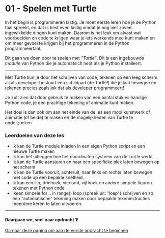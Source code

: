 # 01 - Spelen met Turtle

In het begin is programmeren lastig. Je moet eerste leren hoe je de Python taal spreekt, en dat is best even lastig omdat je nog niet zoveel ingewikkelde dingen kunt maken. Daarom is het leuk om alvast wat voorbeelden en code te krijgen waar je iets werkends mee kunt maken en om meer gevoel te krijgen bij het programmeren in de Python programmeertaal. 

Dit gaan we doen door te spelen met *"Turtle"*. Dit is een ingebouwde *module* van Python die je automatsich hebt als je Python installeert.

---

Met Turtle kun je door het schrijven van code, tekenen op een leeg scherm. Jij als developer bestuurt een schildpad (de Turtle!) die je laat bewegen en tekenen precies zoals jok dat als developer programmeert!

Je zult zien dat door gebruik te maken van een aantal stukjes handige Python code, je een prachtige tekening of animatie kunt maken.

Het doel is dan ook om aan het einde van de les een mooi kunstwerk of animatie (of beide) te maken en de mogelijkheden van Turtle te onderzoeken 

### Leerdoelen van deze les
* Ik kan de Turtle module inladen in een eigen Python script en een nieuwe Turtle maken
* Ik kan het uitleggen hoe het coordinaten systeem van de Turtle werkt
* Ik kan de Turtle aansturen en naar een specifieke plek laten bewegen op het scherm
* Ik kan de Turtle vooruit, achteruit, naar links en rechts laten bewegen met code op een bepalde snelheid.
* Ik kan een lijn, driehoek, vierkant, vijfhoek en andere simpele figuren tekenen met Python code
* Ikeen simpele for .. in range() loop (spreek uit: "loep") schrijven en zo een "automatische" tekening maken door bepaalde tekeninstructies meerdere keren te laten uitvoeren.

---

#### Daargaan we, snel naar opdracht 1!
[Ga naar deze pagina om aan de eerste opdracht te beginnen](01-setup/index.md)


